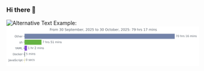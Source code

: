 ### Hi there 👋
<img src="https://github.com/<username>/<repository-name>/blob/master/images/stat.svg" alt="Alternative Text"/>
Example: <img src="https://github.com/avinal/avinal/blob/master/images/stat.svg" alt="Avinal WakaTime Activity"/>
